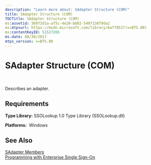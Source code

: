 ```yaml
---
description: "Learn more about: SAdapter Structure (COM)"
title: SAdapter Structure (COM)
TOCTitle: SAdapter Structure (COM)
ms:assetid: 36073d1a-af5c-4e20-b882-549713879da2
ms:mtpsurl: https://msdn.microsoft.com/library/Aa770517(v=BTS.80)
ms:contentKeyID: 51527265
ms.date: 08/30/2017
mtps_version: v=BTS.80
---
```


# SAdapter Structure (COM)

 

Describes an adapter.

## Requirements

**Type Library:** SSOLookup 1.0 Type Library (SSOLookup.dll)

**Platforms:**  Windows

## See Also

[SAdapter Members](sadapter-members.md)  
[Programming with Enterprise Single Sign-On](https://msdn.microsoft.com/library/aa704508\(v=bts.80\))

